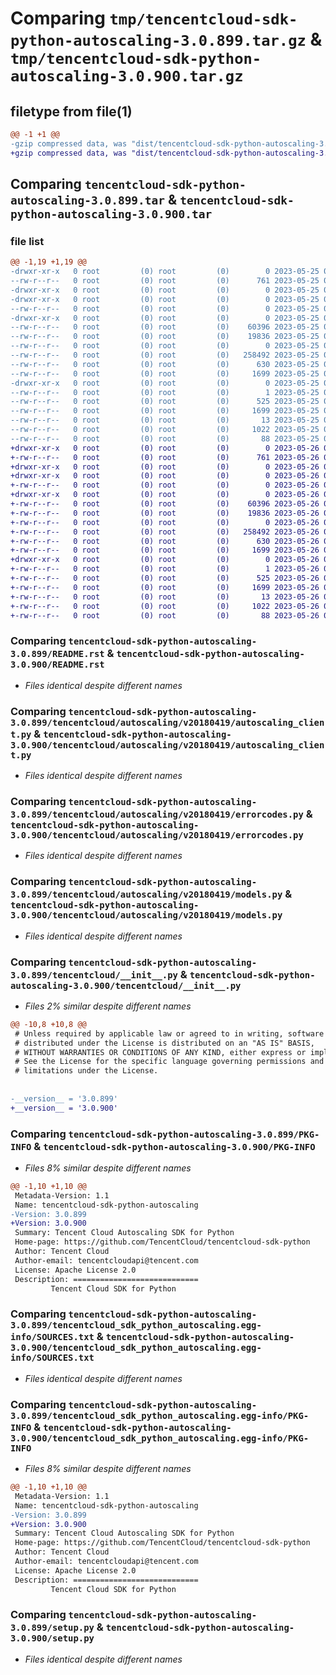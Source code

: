 # Comparing `tmp/tencentcloud-sdk-python-autoscaling-3.0.899.tar.gz` & `tmp/tencentcloud-sdk-python-autoscaling-3.0.900.tar.gz`

## filetype from file(1)

```diff
@@ -1 +1 @@
-gzip compressed data, was "dist/tencentcloud-sdk-python-autoscaling-3.0.899.tar", last modified: Thu May 25 00:16:56 2023, max compression
+gzip compressed data, was "dist/tencentcloud-sdk-python-autoscaling-3.0.900.tar", last modified: Fri May 26 02:10:20 2023, max compression
```

## Comparing `tencentcloud-sdk-python-autoscaling-3.0.899.tar` & `tencentcloud-sdk-python-autoscaling-3.0.900.tar`

### file list

```diff
@@ -1,19 +1,19 @@
-drwxr-xr-x   0 root         (0) root         (0)        0 2023-05-25 00:16:56.000000 tencentcloud-sdk-python-autoscaling-3.0.899/
--rw-r--r--   0 root         (0) root         (0)      761 2023-05-25 00:16:56.000000 tencentcloud-sdk-python-autoscaling-3.0.899/README.rst
-drwxr-xr-x   0 root         (0) root         (0)        0 2023-05-25 00:16:56.000000 tencentcloud-sdk-python-autoscaling-3.0.899/tencentcloud/
-drwxr-xr-x   0 root         (0) root         (0)        0 2023-05-25 00:16:56.000000 tencentcloud-sdk-python-autoscaling-3.0.899/tencentcloud/autoscaling/
--rw-r--r--   0 root         (0) root         (0)        0 2023-05-25 00:16:56.000000 tencentcloud-sdk-python-autoscaling-3.0.899/tencentcloud/autoscaling/__init__.py
-drwxr-xr-x   0 root         (0) root         (0)        0 2023-05-25 00:16:56.000000 tencentcloud-sdk-python-autoscaling-3.0.899/tencentcloud/autoscaling/v20180419/
--rw-r--r--   0 root         (0) root         (0)    60396 2023-05-25 00:16:56.000000 tencentcloud-sdk-python-autoscaling-3.0.899/tencentcloud/autoscaling/v20180419/autoscaling_client.py
--rw-r--r--   0 root         (0) root         (0)    19836 2023-05-25 00:16:56.000000 tencentcloud-sdk-python-autoscaling-3.0.899/tencentcloud/autoscaling/v20180419/errorcodes.py
--rw-r--r--   0 root         (0) root         (0)        0 2023-05-25 00:16:56.000000 tencentcloud-sdk-python-autoscaling-3.0.899/tencentcloud/autoscaling/v20180419/__init__.py
--rw-r--r--   0 root         (0) root         (0)   258492 2023-05-25 00:16:56.000000 tencentcloud-sdk-python-autoscaling-3.0.899/tencentcloud/autoscaling/v20180419/models.py
--rw-r--r--   0 root         (0) root         (0)      630 2023-05-25 00:16:56.000000 tencentcloud-sdk-python-autoscaling-3.0.899/tencentcloud/__init__.py
--rw-r--r--   0 root         (0) root         (0)     1699 2023-05-25 00:16:56.000000 tencentcloud-sdk-python-autoscaling-3.0.899/PKG-INFO
-drwxr-xr-x   0 root         (0) root         (0)        0 2023-05-25 00:16:56.000000 tencentcloud-sdk-python-autoscaling-3.0.899/tencentcloud_sdk_python_autoscaling.egg-info/
--rw-r--r--   0 root         (0) root         (0)        1 2023-05-25 00:16:56.000000 tencentcloud-sdk-python-autoscaling-3.0.899/tencentcloud_sdk_python_autoscaling.egg-info/dependency_links.txt
--rw-r--r--   0 root         (0) root         (0)      525 2023-05-25 00:16:56.000000 tencentcloud-sdk-python-autoscaling-3.0.899/tencentcloud_sdk_python_autoscaling.egg-info/SOURCES.txt
--rw-r--r--   0 root         (0) root         (0)     1699 2023-05-25 00:16:56.000000 tencentcloud-sdk-python-autoscaling-3.0.899/tencentcloud_sdk_python_autoscaling.egg-info/PKG-INFO
--rw-r--r--   0 root         (0) root         (0)       13 2023-05-25 00:16:56.000000 tencentcloud-sdk-python-autoscaling-3.0.899/tencentcloud_sdk_python_autoscaling.egg-info/top_level.txt
--rw-r--r--   0 root         (0) root         (0)     1022 2023-05-25 00:16:56.000000 tencentcloud-sdk-python-autoscaling-3.0.899/setup.py
--rw-r--r--   0 root         (0) root         (0)       88 2023-05-25 00:16:56.000000 tencentcloud-sdk-python-autoscaling-3.0.899/setup.cfg
+drwxr-xr-x   0 root         (0) root         (0)        0 2023-05-26 02:10:20.000000 tencentcloud-sdk-python-autoscaling-3.0.900/
+-rw-r--r--   0 root         (0) root         (0)      761 2023-05-26 02:10:20.000000 tencentcloud-sdk-python-autoscaling-3.0.900/README.rst
+drwxr-xr-x   0 root         (0) root         (0)        0 2023-05-26 02:10:20.000000 tencentcloud-sdk-python-autoscaling-3.0.900/tencentcloud/
+drwxr-xr-x   0 root         (0) root         (0)        0 2023-05-26 02:10:20.000000 tencentcloud-sdk-python-autoscaling-3.0.900/tencentcloud/autoscaling/
+-rw-r--r--   0 root         (0) root         (0)        0 2023-05-26 02:10:20.000000 tencentcloud-sdk-python-autoscaling-3.0.900/tencentcloud/autoscaling/__init__.py
+drwxr-xr-x   0 root         (0) root         (0)        0 2023-05-26 02:10:20.000000 tencentcloud-sdk-python-autoscaling-3.0.900/tencentcloud/autoscaling/v20180419/
+-rw-r--r--   0 root         (0) root         (0)    60396 2023-05-26 02:10:20.000000 tencentcloud-sdk-python-autoscaling-3.0.900/tencentcloud/autoscaling/v20180419/autoscaling_client.py
+-rw-r--r--   0 root         (0) root         (0)    19836 2023-05-26 02:10:20.000000 tencentcloud-sdk-python-autoscaling-3.0.900/tencentcloud/autoscaling/v20180419/errorcodes.py
+-rw-r--r--   0 root         (0) root         (0)        0 2023-05-26 02:10:20.000000 tencentcloud-sdk-python-autoscaling-3.0.900/tencentcloud/autoscaling/v20180419/__init__.py
+-rw-r--r--   0 root         (0) root         (0)   258492 2023-05-26 02:10:20.000000 tencentcloud-sdk-python-autoscaling-3.0.900/tencentcloud/autoscaling/v20180419/models.py
+-rw-r--r--   0 root         (0) root         (0)      630 2023-05-26 02:10:20.000000 tencentcloud-sdk-python-autoscaling-3.0.900/tencentcloud/__init__.py
+-rw-r--r--   0 root         (0) root         (0)     1699 2023-05-26 02:10:20.000000 tencentcloud-sdk-python-autoscaling-3.0.900/PKG-INFO
+drwxr-xr-x   0 root         (0) root         (0)        0 2023-05-26 02:10:20.000000 tencentcloud-sdk-python-autoscaling-3.0.900/tencentcloud_sdk_python_autoscaling.egg-info/
+-rw-r--r--   0 root         (0) root         (0)        1 2023-05-26 02:10:20.000000 tencentcloud-sdk-python-autoscaling-3.0.900/tencentcloud_sdk_python_autoscaling.egg-info/dependency_links.txt
+-rw-r--r--   0 root         (0) root         (0)      525 2023-05-26 02:10:20.000000 tencentcloud-sdk-python-autoscaling-3.0.900/tencentcloud_sdk_python_autoscaling.egg-info/SOURCES.txt
+-rw-r--r--   0 root         (0) root         (0)     1699 2023-05-26 02:10:20.000000 tencentcloud-sdk-python-autoscaling-3.0.900/tencentcloud_sdk_python_autoscaling.egg-info/PKG-INFO
+-rw-r--r--   0 root         (0) root         (0)       13 2023-05-26 02:10:20.000000 tencentcloud-sdk-python-autoscaling-3.0.900/tencentcloud_sdk_python_autoscaling.egg-info/top_level.txt
+-rw-r--r--   0 root         (0) root         (0)     1022 2023-05-26 02:10:20.000000 tencentcloud-sdk-python-autoscaling-3.0.900/setup.py
+-rw-r--r--   0 root         (0) root         (0)       88 2023-05-26 02:10:20.000000 tencentcloud-sdk-python-autoscaling-3.0.900/setup.cfg
```

### Comparing `tencentcloud-sdk-python-autoscaling-3.0.899/README.rst` & `tencentcloud-sdk-python-autoscaling-3.0.900/README.rst`

 * *Files identical despite different names*

### Comparing `tencentcloud-sdk-python-autoscaling-3.0.899/tencentcloud/autoscaling/v20180419/autoscaling_client.py` & `tencentcloud-sdk-python-autoscaling-3.0.900/tencentcloud/autoscaling/v20180419/autoscaling_client.py`

 * *Files identical despite different names*

### Comparing `tencentcloud-sdk-python-autoscaling-3.0.899/tencentcloud/autoscaling/v20180419/errorcodes.py` & `tencentcloud-sdk-python-autoscaling-3.0.900/tencentcloud/autoscaling/v20180419/errorcodes.py`

 * *Files identical despite different names*

### Comparing `tencentcloud-sdk-python-autoscaling-3.0.899/tencentcloud/autoscaling/v20180419/models.py` & `tencentcloud-sdk-python-autoscaling-3.0.900/tencentcloud/autoscaling/v20180419/models.py`

 * *Files identical despite different names*

### Comparing `tencentcloud-sdk-python-autoscaling-3.0.899/tencentcloud/__init__.py` & `tencentcloud-sdk-python-autoscaling-3.0.900/tencentcloud/__init__.py`

 * *Files 2% similar despite different names*

```diff
@@ -10,8 +10,8 @@
 # Unless required by applicable law or agreed to in writing, software
 # distributed under the License is distributed on an "AS IS" BASIS,
 # WITHOUT WARRANTIES OR CONDITIONS OF ANY KIND, either express or implied.
 # See the License for the specific language governing permissions and
 # limitations under the License.
 
 
-__version__ = '3.0.899'
+__version__ = '3.0.900'
```

### Comparing `tencentcloud-sdk-python-autoscaling-3.0.899/PKG-INFO` & `tencentcloud-sdk-python-autoscaling-3.0.900/PKG-INFO`

 * *Files 8% similar despite different names*

```diff
@@ -1,10 +1,10 @@
 Metadata-Version: 1.1
 Name: tencentcloud-sdk-python-autoscaling
-Version: 3.0.899
+Version: 3.0.900
 Summary: Tencent Cloud Autoscaling SDK for Python
 Home-page: https://github.com/TencentCloud/tencentcloud-sdk-python
 Author: Tencent Cloud
 Author-email: tencentcloudapi@tencent.com
 License: Apache License 2.0
 Description: ============================
         Tencent Cloud SDK for Python
```

### Comparing `tencentcloud-sdk-python-autoscaling-3.0.899/tencentcloud_sdk_python_autoscaling.egg-info/SOURCES.txt` & `tencentcloud-sdk-python-autoscaling-3.0.900/tencentcloud_sdk_python_autoscaling.egg-info/SOURCES.txt`

 * *Files identical despite different names*

### Comparing `tencentcloud-sdk-python-autoscaling-3.0.899/tencentcloud_sdk_python_autoscaling.egg-info/PKG-INFO` & `tencentcloud-sdk-python-autoscaling-3.0.900/tencentcloud_sdk_python_autoscaling.egg-info/PKG-INFO`

 * *Files 8% similar despite different names*

```diff
@@ -1,10 +1,10 @@
 Metadata-Version: 1.1
 Name: tencentcloud-sdk-python-autoscaling
-Version: 3.0.899
+Version: 3.0.900
 Summary: Tencent Cloud Autoscaling SDK for Python
 Home-page: https://github.com/TencentCloud/tencentcloud-sdk-python
 Author: Tencent Cloud
 Author-email: tencentcloudapi@tencent.com
 License: Apache License 2.0
 Description: ============================
         Tencent Cloud SDK for Python
```

### Comparing `tencentcloud-sdk-python-autoscaling-3.0.899/setup.py` & `tencentcloud-sdk-python-autoscaling-3.0.900/setup.py`

 * *Files identical despite different names*

